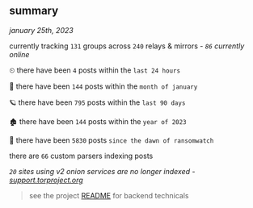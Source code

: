 
## summary
_january 25th, 2023_

currently tracking `131` groups across `240` relays & mirrors - _`86` currently online_

⏲ there have been `4` posts within the `last 24 hours`

🦈 there have been `144` posts within the `month of january`

🪐 there have been `795` posts within the `last 90 days`

🏚 there have been `144` posts within the `year of 2023`

🦕 there have been `5830` posts `since the dawn of ransomwatch`

there are `66` custom parsers indexing posts

_`20` sites using v2 onion services are no longer indexed - [support.torproject.org](https://support.torproject.org/onionservices/v2-deprecation/)_

> see the project [README](https://github.com/joshhighet/ransomwatch#ransomwatch--) for backend technicals
